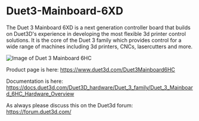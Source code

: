 # Duet3-Mainboard-6XD

The Duet 3 Mainboard 6XD is a next generation controller board that builds on Duet3D's experience in developing the most flexible 3d printer control solutions. It is the core of the Duet 3 family which provides control for a wide range of machines including 3d printers, CNCs, lasercutters and more. 

![Image of Duet 3 Mainboard 6HC](https://docs.duet3d.com/duet_boards/duet_3_mb6hc/duet_3_mb6hc_v0.6_top.jpg)

Product page is here: https://www.duet3d.com/Duet3Mainboard6HC

Documentation is here: https://docs.duet3d.com/Duet3D_hardware/Duet_3_family/Duet_3_Mainboard_6HC_Hardware_Overview

As always please discuss this on the Duet3d forum: https://forum.duet3d.com/

